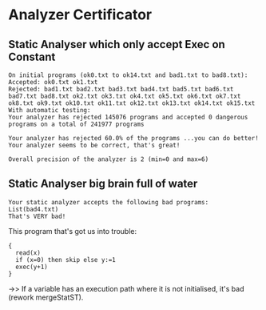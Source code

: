 # Analyzer Certificator

## Static Analyser which only accept Exec on Constant

```log
On initial programs (ok0.txt to ok14.txt and bad1.txt to bad8.txt):
Accepted: ok0.txt ok1.txt 
Rejected: bad1.txt bad2.txt bad3.txt bad4.txt bad5.txt bad6.txt bad7.txt bad8.txt ok2.txt ok3.txt ok4.txt ok5.txt ok6.txt ok7.txt ok8.txt ok9.txt ok10.txt ok11.txt ok12.txt ok13.txt ok14.txt ok15.txt 
With automatic testing:
Your analyzer has rejected 145076 programs and accepted 0 dangerous programs on a total of 241977 programs

Your analyzer has rejected 60.0% of the programs ...you can do better!
Your analyzer seems to be correct, that's great!

Overall precision of the analyzer is 2 (min=0 and max=6)
```

## Static Analyser big brain full of water

```log
Your static analyzer accepts the following bad programs: List(bad4.txt)
That's VERY bad!
```

This program that's got us into trouble:

```log
{
  read(x)
  if (x=0) then skip else y:=1
  exec(y+1)
}
```

->> If a variable has an execution path where it is not initialised, it's bad (rework mergeStatST).
